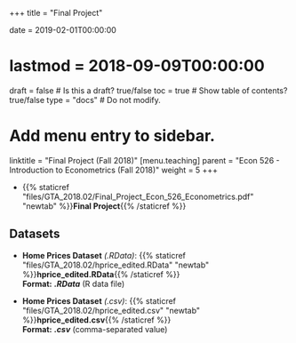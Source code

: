 +++
title = "Final Project"

date = 2019-02-01T00:00:00
# lastmod = 2018-09-09T00:00:00

draft = false  # Is this a draft? true/false
toc = true  # Show table of contents? true/false
type = "docs"  # Do not modify.

# Add menu entry to sidebar.
linktitle = "Final Project (Fall 2018)"
[menu.teaching]
  parent = "Econ 526 - Introduction to Econometrics (Fall 2018)"
  weight = 5
+++

* {{% staticref "files/GTA_2018.02/Final_Project_Econ_526_Econometrics.pdf" "newtab" %}}**Final Project**{{% /staticref %}}

## Datasets

* **Home Prices Dataset** _(.RData)_: {{% staticref "files/GTA_2018.02/hprice_edited.RData" "newtab" %}}**hprice_edited.RData**{{% /staticref %}} <br/>
**Format:** **_.RData_** (R data file)

* **Home Prices Dataset** _(.csv)_: {{% staticref "files/GTA_2018.02/hprice_edited.csv" "newtab" %}}**hprice_edited.csv**{{% /staticref %}} <br/>
**Format:** **_.csv_** (comma-separated value)